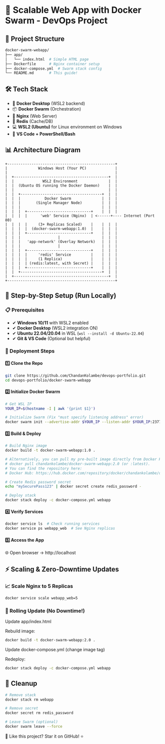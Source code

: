 # 🚀 Scalable Web App with Docker Swarm - DevOps Project  

## 📂 Project Structure  
```bash
docker-swarm-webapp/
├── app/
│   └── index.html  # Simple HTML page
├── Dockerfile      # Nginx container setup
├── docker-compose.yml  # Swarm stack config
└── README.md       # This guide!
```

## 🛠️ Tech Stack
- 🐳 **Docker Desktop** (WSL2 backend)
- 📦 **Docker Swarm** (Orchestration)
- 🔄 **Nginx** (Web Server)
- 🔴 **Redis** (Cache/DB)
- 💻 **WSL2 (Ubuntu)** for Linux environment on Windows
- 🔧 **VS Code + PowerShell/Bash**

## 📊 Architecture Diagram

```text
+-------------------------------------------------+
|              Windows Host (Your PC)             |
|                                                 |
|  +-------------------------------------------+  |
|  |             WSL2 Environment              |  |
|  |  (Ubuntu OS running the Docker Daemon)    |  |
|  |                                           |  |
|  |  +-------------------------------------+  |  |
|  |  |           Docker Swarm              |  |  |
|  |  |       (Single Manager Node)         |  |  |
|  |  |                                     |  |  |
|  |  |  +-----------------------------+    |  |  |
|  |  |  |      'web' Service (Nginx)  | <------+---- Internet (Port 80)
|  |  |  |     (3+ Replicas Scaled)    |    |  |  |
|  |  |  |  (docker-swarm-webapp:1.0)  |    |  |  |
|  |  |  +-----------------------------+    |  |  |
|  |  |                 |                   |  |  |
|  |  |   'app-network' (Overlay Network)   |  |  |
|  |  |                 |                   |  |  |
|  |  |  +-----------------------------+    |  |  |
|  |  |  |     'redis' Service         |    |  |  |
|  |  |  |     (1 Replica)             |    |  |  |
|  |  |  | (redis:latest, with Secret) |    |  |  |
|  |  |  +-----------------------------+    |  |  |
|  |  +-------------------------------------+  |  |
|  +-------------------------------------------+  |
+-------------------------------------------------+
```

## 🚀 Step-by-Step Setup (Run Locally)

### 📋 Prerequisites
- ✔ **Windows 10/11** with WSL2 enabled
- ✔ **Docker Desktop** (WSL2 integration ON)
- ✔ **Ubuntu 22.04/20.04** in WSL (`wsl --install -d Ubuntu-22.04`)
- ✔ **Git & VS Code** (Optional but helpful)

### 🔧 Deployment Steps

#### 1️⃣ Clone the Repo
```bash
git clone https://github.com/ChandanKolambe/devops-portfolio.git
cd devops-portfolio/docker-swarm-webapp
```
#### 2️⃣ Initialize Docker Swarm
```bash
# Get WSL IP
YOUR_IP=$(hostname -I | awk '{print $1}')

# Initialize Swarm (Fix "must specify listening address" error)
docker swarm init --advertise-addr $YOUR_IP --listen-addr $YOUR_IP:2377
```

#### 3️⃣ Build & Deploy
```bash
# Build Nginx image
docker build -t docker-swarm-webapp:1.0 .

# Alternatively, you can pull my pre-built image directly from Docker Hub:
# docker pull chandankolambe/docker-swarm-webapp:2.0 (or :latest).
# You can find the repository here:
# Docker Hub: https://hub.docker.com/repository/docker/chandankolambe/docker-swarm-webapp/

# Create Redis password secret
echo "mySecurePass123" | docker secret create redis_password -

# Deploy stack
docker stack deploy -c docker-compose.yml webapp
```

#### 4️⃣ Verify Services
```bash
docker service ls  # Check running services
docker service ps webapp_web  # See Nginx replicas
```

#### 5️⃣ Access the App
🌐 Open browser → http://localhost

## ⚡ Scaling & Zero-Downtime Updates
### 📈 Scale Nginx to 5 Replicas
```bash
docker service scale webapp_web=5
```

### 🔄 Rolling Update (No Downtime!)
Update app/index.html

Rebuild image:

```bash
docker build -t docker-swarm-webapp:2.0 .
```

Update docker-compose.yml (change image tag)

Redeploy:

```bash
docker stack deploy -c docker-compose.yml webapp
```

## 🧹 Cleanup
```bash
# Remove stack
docker stack rm webapp

# Remove secret
docker secret rm redis_password

# Leave Swarm (optional)
docker swarm leave --force
```

🌟 Like this project? Star it on GitHub! ⭐